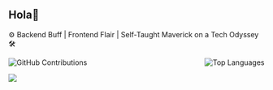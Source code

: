 ## Hola👋

⚙️ Backend Buff | Frontend Flair | Self-Taught Maverick on a Tech Odyssey 🛠️

<div style="display: flex; justify-content: space-between;">
  <img src="https://github-readme-streak-stats.herokuapp.com/?user=MShamilR" alt="GitHub Contributions" />
  <img src="https://github-readme-stats.vercel.app/api/top-langs/?username=MShamilR&layout=compact&theme=radical" alt="Top Languages" />
</div>

![](https://komarev.com/ghpvc/?username=MShamilR)
<!--
**MShamilR/MShamilR** is a ✨ _special_ ✨ repository because its `README.md` (this file) appears on your GitHub profile.

Here are some ideas to get you started:

- 🔭 I’m currently working on ...
- 🌱 I’m currently learning ...
- 👯 I’m looking to collaborate on ...
- 🤔 I’m looking for help with ...
- 💬 Ask me about ...
- 📫 How to reach me: ...
- 😄 Pronouns: ...
- ⚡ Fun fact: ...
-->
